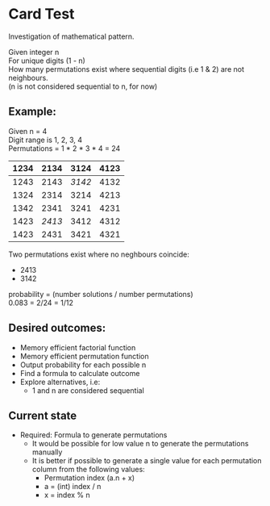 # Card Test
Investigation of mathematical pattern.

Given integer n  
For unique digits (1 - n)  
How many permutations exist where
sequential digits (i.e 1 & 2) are not neighbours.  
(n is not considered sequential to n, for now)

## Example:   
Given n = 4  
Digit range is 1, 2, 3, 4  
Permutations = 1 * 2 * 3 * 4 = 24  

| 1234 | 2134   | 3124   | 4123 |  
|------|--------|--------|------|
| 1243 | 2143   | *3142* | 4132 |
| 1324 | 2314   | 3214   | 4213 |
| 1342 | 2341   | 3241   | 4231 |
| 1423 | *2413* | 3412   | 4312 |
| 1423 | 2431   | 3421   | 4321 |

Two permutations exist where no neghbours coincide:
- 2413
- 3142

probability = (number solutions / number permutations)  
0.083 = 2/24 = 1/12

## Desired outcomes:
- Memory efficient factorial function
- Memory efficient permutation function
- Output probability for each possible n
- Find a formula to calculate outcome
- Explore alternatives, i.e:
    - 1 and n are considered sequential

## Current state
- Required: Formula to generate permutations
  - It would be possible for low value n to generate the permutations manually
  - It is better if possible to generate a single value for each permutation column from the following values:
    - Permutation index (a.n + x)
    - a = (int) index / n
    - x = index % n
